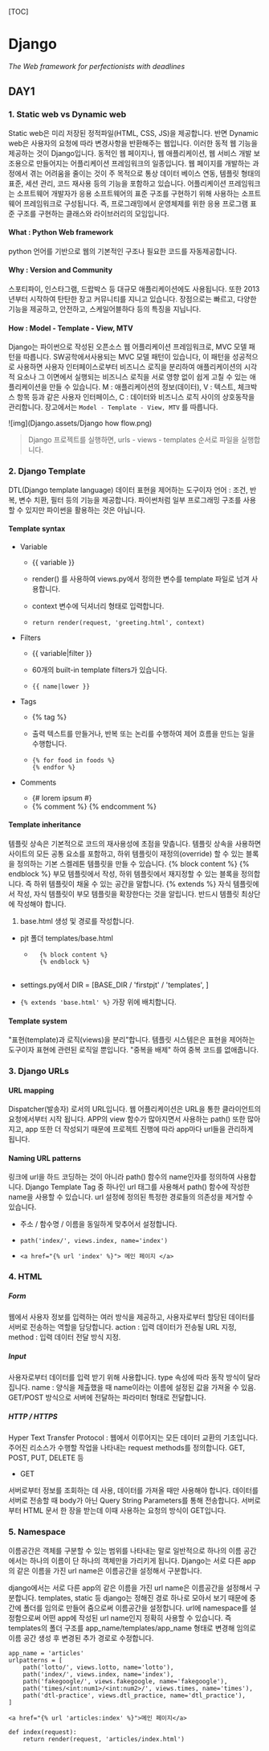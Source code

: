 [TOC]

# Django

*The Web framework for perfectionists with deadlines*

## DAY1

### 1. Static web vs Dynamic web

Static web은 미리 저장된 정적파일(HTML, CSS, JS)을 제공합니다. 반면 Dynamic web은 사용자의 요청에 따라 변경사항을 반환해주는 웹입니다. 이러한 동적 웹 기능을 제공하는 것이 Django입니다. 동적인 웹 페이지나, 웹 애플리케이션, 웹 서비스 개발 보조용으로 만들어지는 어플리케이션 프레임워크의 일종입니다. 웹 페이지를 개발하는 과정에서 겪는 어려움을 줄이는 것이 주 목적으로 통상 데이터 베이스 연동, 템플릿 형태의 표준, 세션 관리, 코드 재사용 등의 기능을 포함하고 있습니다. 어플리케이션 프레임워크는 소프트웨어 개발자가 응용 소프트웨어의 표준 구조를 구현하기 위해 사용하는 소프트웨어 프레임워크로 구성됩니다. 즉, 프로그래밍에서 운영체제를 위한 응용 프로그램 표준 구조를 구현하는 클래스와 라이브러리의 모임입니다.

#### What : Python Web framework

python 언어를 기반으로 웹의 기본적인 구조나 필요한 코드를 자동제공합니다.

#### Why : Version and Community

스포티파이, 인스타그램, 드랍박스 등 대규모 애플리케이션에도 사용됩니다. 또한 2013년부터 시작하여 탄탄한 장고 커뮤니티를 지니고 있습니다. 장점으로는 빠르고, 다양한 기능을 제공하고, 안전하고, 스케일어블하다 등의 특징을 지닙니다.

#### How : Model - Template - View, MTV

Django는 파이썬으로 작성된 오픈소스 웹 어플리케이션 프레임워크로, MVC 모델 패턴을 따릅니다. SW공학에서사용되는 MVC 모델 패턴이 있습니다, 이 패턴을 성공적으로 사용하면 사용자 인터페이스로부터 비즈니스 로직을 분리하여 애플리케이션의 시각적 요소나 그 이면에서 실행되는 비즈니스 로직을 서로 영향 없이 쉽게 고칠 수 있는 애플리케이션을 만들 수 있습니다. M : 애플리케이션의 정보(데이터), V : 텍스트, 체크박스 항목 등과 같은 사용자 인터페이스, C : 데이터와 비즈니스 로직 사이의 상호동작을 관리합니다. 장고에서는 `Model - Template - View, MTV` 를 따릅니다. 

![img](Django.assets/Django how flow.png)

> Django 프로젝트를 실행하면, urls - views - templates 순서로 파일을 실행합니다.

### 2. Django Template

DTL(Django template language) 데이터 표현을 제어하는 도구이자 언어 : 조건, 반복, 변수 치환, 필터 등의 기능을 제공합니다. 파이썬처럼 일부 프로그래밍 구조를 사용할 수 있지만 파이썬을 활용하는 것은 아닙니다. 

#### Template syntax

- Variable

  - {{ variable }}

  - render() 를 사용하여 views.py에서 정의한 변수를 template 파일로 넘겨 사용합니다.

  - context 변수에 딕셔너리 형태로 입력합니다.

  - ```
    return render(request, 'greeting.html', context)
    ```

- Filters

  - {{ variable|filter }}

  - 60개의 built-in template filters가 있습니다.

  - ```
    {{ name|lower }}
    ```

- Tags

  - {% tag %}

  - 출력 텍스트를 만들거나, 반복 또는 논리를 수행하여 제어 흐름을 만드는 일을 수행합니다.

  - ```
    {% for food in foods %}
    {% endfor %}
    ```

- Comments

  - {# lorem ipsum #}
  - {% comment %} {% endcomment %}

#### Template inheritance

템플릿 상속은 기본적으로 코드의 재사용성에 초점을 맞춥니다. 템플릿 상속을 사용하면 사이트의 모든 공통 요소를 포함하고, 하위 템플릿이 재정의(override) 할 수 있는 블록을 정의하는 기본 스켈레톤 템플릿을 만들 수 있습니다. {% block content %} {% endblock %} 부모 템플릿에서 작성, 하위 템플릿에서 재지정할 수 있는 블록을 정의합니다. 즉 하위 템플릿이 채울 수 있는 공간을 말합니다. {% extends %} 자식 템플릿에서 작성, 자식 템플릿이 부모 템플릿을 확장한다는 것을 알립니다. 반드시 템플릿 최상단에 작성해야 합니다. 

1. base.html 생성 및 경로를 작성합니다.

- pjt 폴더 templates/base.html

  -   ```django
        {% block content %} 
        {% endblock %}
      ```
    ```

    ```

- settings.py에서 DIR = [BASE_DIR / 'firstpjt' / 'templates', ]
- `{% extends 'base.html' %}` 가장 위에 배치합니다.

#### Template system

"표현(template)과 로직(views)을 분리"합니다. 템플릿 시스템은은 표현을 제어하는 도구이자 표현에 관련된 로직일 뿐입니다. "중복을 배제" 하여 중복 코드를 없애줍니다. 



### 3. Django URLs

#### URL mapping

Dispatcher(발송자) 로서의 URL입니다. 웹 어플리케이션은 URL을 통한 클라이언트의 요청에서부터 시작 됩니다. APP의 view 함수가 많아지면서 사용하는 path() 또한 많아지고, app 또한 더 작성되기 때문에 프로젝트 진행에 따라 app마다 url들을 관리하게 됩니다.

#### Naming URL patterns

링크에 url을 하드 코딩하는 것이 아니라 path() 함수의 name인자를 정의하여 사용합니다. Django Template Tag 중 하나인 url 태그를 사용해서 path() 함수에 작성한 name을 사용할 수 있습니다. url 설정에 정의된 특정한 경로들의 의존성을 제거할 수 있습니다.

- 주소 / 함수명 / 이름을 동일하게 맞추어서 설정합니다.

- `path('index/', views.index, name='index')`
- `<a href="{% url 'index' %}"> 메인 페이지 </a>`



### 4. HTML

##### Form

웹에서 사용자 정보를 입력하는 여러 방식을 제공하고, 사용자로부터 할당된 데이터를 서버로 전송하는 역할을 담당합니다. action : 입력 데이터가 전송될 URL 지정, method : 입력 데이터 전달 방식 지정. 

##### Input

사용자로부터 데이터를 입력 받기 위해 사용합니다. type 속성에 따라 동작 방식이 달라집니다. name : 양식을 제출했을 때 name이라는 이름에 설정된 값을 가져올 수 있음. GET/POST 방식으로 서버에 전달하는 파라미터 형태로 전달합니다.

##### HTTP / HTTPS

Hyper Text Transfer Protocol : 웹에서 이루어지는 모든 데이터 교환의 기초입니다. 주어진 리소스가 수행할 작업을 나타내는 request methods를 정의합니다. GET, POST, PUT, DELETE 등

- GET

서버로부터 정보를 조회하는 데 사용, 데이터를 가져올 때만 사용해야 합니다. 데이터를 서버로 전송할 때 body가 아닌 Query String Parameters를 통해 전송합니다. 서버로부터 HTML 문서 한 장을 받는데 이때 사용하는 요청의 방식이 GET입니다.



### 5. Namespace

이름공간은 객체를 구분할 수 있는 범위를 나타내는 말로 일반적으로 하나의 이름 공간에서는 하나의 이름이 단 하나의 객체만을 가리키게 됩니다. Django는 서로 다른 app의 같은 이름을 가진 url name은 이름공간을 설정해서 구분합니다.

django에서는 서로 다른 app의 같은 이름을 가진 url name은 이름공간을 설정해서 구분합니다. templates, static 등 django는 정해진 경로 하나로 모아서 보기 때문에 중간에 폴더를 임의로 만들어 줌으로써 이름공간을 설정합니다. url에 namespace를 설정함으로써 어떤 app에 작성된 url name인지 정확히 사용할 수 있습니다. 즉 templates의 폴더 구조를 app_name/templates/app_name 형태로 변경해 임의로 이름 공간 생성 후 변경된 추가 경로로 수정합니다.

```django
app_name = 'articles'
urlpatterns = [
    path('lotto/', views.lotto, name='lotto'),
    path('index/', views.index, name='index'),
    path('fakegoogle/', views.fakegoogle, name='fakegoogle'),
    path('times/<int:num1>/<int:num2>/', views.times, name='times'),
    path('dtl-practice', views.dtl_practice, name='dtl_practice'),
]
```

```django
<a href="{% url 'articles:index' %}">메인 페이지</a>

def index(request):
	return render(request, 'articles/index.html')
```